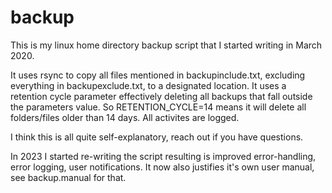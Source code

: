 # backup
This is my linux home directory backup script that I started writing in March 2020.

It uses rsync to copy all files mentioned in backupinclude.txt,
excluding everything in backupexclude.txt, to a designated location.
It uses a retention cycle parameter effectively deleting all backups that
fall outside the parameters value. So RETENTION_CYCLE=14 means it will
delete all folders/files older than 14 days. All activites are logged.

I think this is all quite self-explanatory, reach out if you have questions.

In 2023 I started re-writing the script resulting is improved error-handling,
error logging, user notifications. It now also justifies it's own user manual,
see backup.manual for that.
